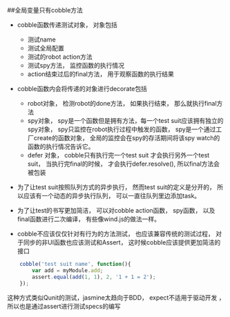 ##全局变量只有cobble方法   
* cobble函数传递测试对象， 对象包括  
    - 测试name  
    - 测试全局配置  
    - 测试的robot action方法
    - 测试spy方法， 监控函数的执行情况 
    - action结束过后的final方法， 用于观察函数的执行结果 
     
* cobble函数内会将传递的对象进行decorate包括 
    - robot对象， 检测robot的done方法， 如果执行结束， 那么就执行final方法    
    - spy对象， spy是一个函数但是拥有方法，每一个test suit应该拥有独立的spy对象， spy只监控在robot执行过程中触发的函数， spy是一个通过工厂create的函数对象， 全局的监控会在spy的存活期间将该spy watch的函数的执行情况告诉它。  
    - defer 对象， cobble只有执行完一个test suit 才会执行另外一个test suit， 当执行完final的时候， 才会执行defer.resolve(), 所以final方法会被包装   
* 为了让test suit按照队列方式的异步执行， 然而test suit的定义是分开的， 所以应该有一个动态的异步执行队列， 可以一直往队列里边添加task。  

* 为了让test的书写更加简洁， 可以对cobble action函数， spy函数， 以及final函数进行二次编译， 有些像wind.js的做法一样。  
 
*  cobble不应该仅仅针对有行为的方法测试， 也应该兼容传统的测试过程， 对于同步的非UI函数也应该测试和Assert， 这时候cobble应该提供更加简洁的接口    
```javascript 
    cobble('test suit name', function(){
        var add = myModule.add;
        assert.equal(add(1, 1), 2, '1 + 1 = 2');
    });  
```
这种方式类似Qunit的测试，jasmine太趋向于BDD， expect不适用于驱动开发 ， 所以也是通过assert进行测试specs的编写  
